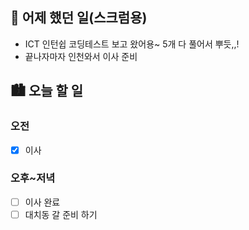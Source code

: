 ## 🌃 어제 했던 일(스크럼용)

- ICT 인턴쉽 코딩테스트 보고 왔어용~ 5개 다 풀어서 뿌듯,,!
- 끝나자마자 인천와서 이사 준비

## 🏙️ 오늘 할 일

### 오전

- [x] 이사

### 오후~저녁

- [ ] 이사 완료
- [ ] 대치동 갈 준비 하기
